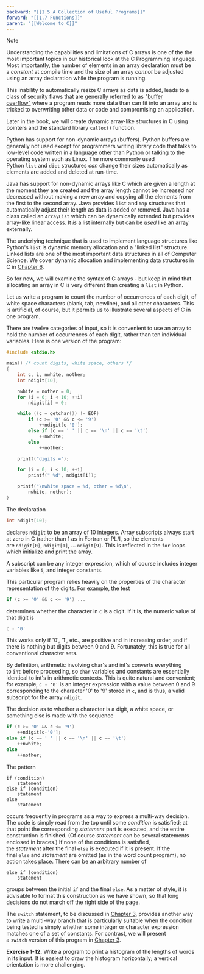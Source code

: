 ```yaml
---
backward: "[[1.5 A Collection of Useful Programs]]"
forward: "[[1.7 Functions]]"
parent: "[[Welcome to C]]"
---
```


> [!NOTE]
> Understanding the capabilities and limitations of C arrays is one of the the most important topics in our historical look at the C Programming language. Most importantly, the number of elements in an array declaration must be a _constant_ at compile time and the size of an array _cannot_ be adjusted using an array declaration while the program is running.
> 
> This inability to automatically resize C arrays as data is added, leads to a class of security flaws that are generally referred to as ["buffer overflow"](https://en.wikipedia.org/wiki/Buffer_overflow) where a program reads more data than can fit into an array and is tricked to overwriting other data or code and compromising an application.
> 
> Later in the book, we will create dynamic array-like structures in C using pointers and the standard library `calloc()` function.
> 
> Python has support for non-dynamic arrays (buffers). Python buffers are generally not used except for programmers writing library code that talks to low-level code written in a language other than Python or talking to the operating system such as Linux. The more commonly used Python `list` and `dict` structures _can_ change their sizes automatically as elements are added and deleted at run-time.
> 
> Java has support for non-dynamic arrays like C which are given a length at the moment they are created and the array length cannot be increased nor decreased without making a new array and copying all the elements from the first to the second array. Java provides `list` and `map` structures that automatically adjust their length as data is added or removed. Java has a class called an `ArrayList` which can be dynamically extended but provides array-like linear access. It _is_ a list internally but can be _used_ like an array externally.
> 
> The underlying technique that is used to implement language structures like Python's `list` is dynamic memory allocation and a "linked list" structure. Linked lists are one of the most important data structures in all of Computer Science. We cover dynamic allocation and implementing data structures in C in [Chapter 6](https://www.cc4e.com/book/chap06.md).
> 
> So for now, we will examine the syntax of C arrays - but keep in mind that allocating an array in C is very different than creating a `list` in Python.

Let us write a program to count the number of occurrences of each digit, of white space characters (blank, tab, newline), and all other characters. This is artificial, of course, but it permits us to illustrate several aspects of C in one program.

There are twelve categories of input, so it is convenient to use an array to hold the number of occurrences of each digit, rather than ten individual variables. Here is one version of the program:

```c
#include <stdio.h>

main() /* count digits, white space, others */
{
    int c, i, nwhite, nother;
    int ndigit[10];

    nwhite = nother = 0;
    for (i = 0; i < 10; ++i)
        ndigit[i] = 0;

    while ((c = getchar()) != EOF)
        if (c >= '0' && c <= '9')
            ++ndigit[c-'0'];
        else if (c == ' ' || c == '\n' || c == '\t')
            ++nwhite;
        else
            ++nother;

    printf("digits =");

    for (i = 0; i < 10; ++i)
        printf(" %d", ndigit[i]);

    printf("\nwhite space = %d, other = %d\n",
        nwhite, nother);
}
```

The declaration

```c
int ndigit[10];
```

declares `ndigit` to be an array of 10 integers. Array subscripts always start at zero in C (rather than 1 as in Fortran or PL/I, so the elements are `ndigit[0]`, `ndigit[1]`, ... `ndigit[9]`. This is reflected in the `for` loops which initialize and print the array.

A subscript can be any integer expression, which of course includes integer variables like `i`, and integer constants.

This particular program relies heavily on the properties of the character representation of the digits. For example, the test

```c
if (c >= '0' && c <= '9') ...
```

determines whether the character in `c` is a digit. If it is, the numeric value of that digit is

```c
c - '0'
```

This works only if '0', '1', etc., are positive and in increasing order, and if there is nothing but digits between 0 and 9. Fortunately, this is true for all conventional character sets.

By definition, arithmetic involving char's and int's converts everything to `int` before proceeding, so `char` variables and constants are essentially identical to int's in arithmetic contexts. This is quite natural and convenient; for example, `c - '0'` is an integer expression with a value between 0 and 9 corresponding to the character '0' to '9' stored in `c`, and is thus, a valid subscript for the array `ndigit`.

The decision as to whether a character is a digit, a white space, or something else is made with the sequence

```c
if (c >= '0' && c <= '9')
    ++ndigit[c-'0'];
else if (c == ' ' || c == '\n' || c == '\t')
    ++nwhite;
else
    ++nother;
```

The pattern

```
if (condition)
    statement
else if (condition)
    statement
else
    statement
```

occurs frequently in programs as a way to express a multi-way decision. The code is simply read from the top until some _condition_ is satisfied; at that point the corresponding _statement_ part is executed, and the entire construction is finished. (Of course _statement_ can be several statements enclosed in braces.) If none of the conditions is satisfied, the _statement_ after the final `else` is executed if it is present. If the final `else` and _statement_ are omitted (as in the word count program), no action takes place. There can be an arbitrary number of

```
else if (condition)
    statement
```

groups between the initial `if` and the final `else`. As a matter of style, it is advisable to format this construction as we have shown, so that long decisions do not march off the right side of the page.

The `switch` statement, to be discussed in [Chapter 3](https://www.cc4e.com/book/chap03.md), provides another way to write a multi-way branch that is particularly suitable when the condition being tested is simply whether some integer or character expression matches one of a set of constants. For contrast, we will present a `switch` version of this program in [Chapter 3](https://www.cc4e.com/book/chap03.md).

**Exercise 1-12.** Write a program to print a histogram of the lengths of words in its input. It is easiest to draw the histogram horizontally; a vertical orientation is more challenging.